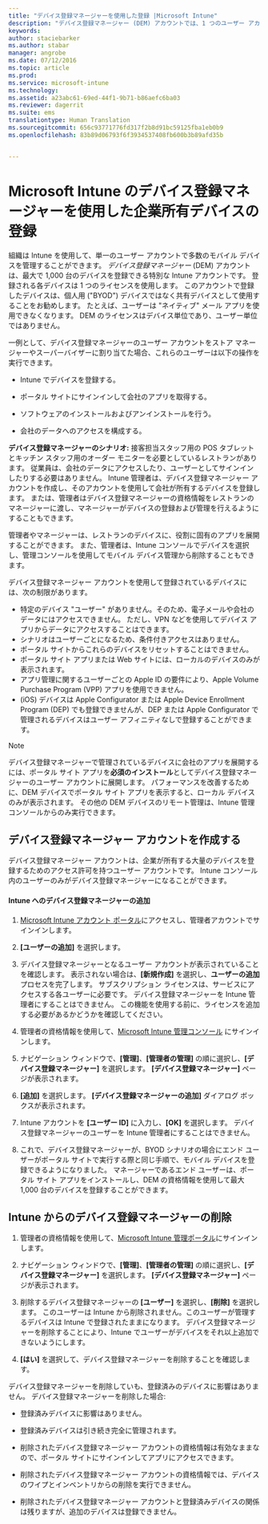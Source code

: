 ```yaml
---
title: "デバイス登録マネージャーを使用した登録 |Microsoft Intune"
description: "デバイス登録マネージャー (DEM) アカウントでは、1 つのユーザー アカウントで企業所有の多数の共有モバイル デバイスを管理できます。"
keywords: 
author: staciebarker
ms.author: stabar
manager: angrobe
ms.date: 07/12/2016
ms.topic: article
ms.prod: 
ms.service: microsoft-intune
ms.technology: 
ms.assetid: a23abc61-69ed-44f1-9b71-b86aefc6ba03
ms.reviewer: dagerrit
ms.suite: ems
translationtype: Human Translation
ms.sourcegitcommit: 656c93771776fd317f2b8d91bc59125fba1eb0b9
ms.openlocfilehash: 83b89d06793f6f3934537408fb600b3b89afd35b


---
```



# <a name="enroll-corporate-owned-devices-with-the-device-enrollment-manager-in-microsoft-intune"></a>Microsoft Intune のデバイス登録マネージャーを使用した企業所有デバイスの登録
組織は Intune を使用して、単一のユーザー アカウントで多数のモバイル デバイスを管理することができます。 *デバイス登録マネージャー* (DEM) アカウントは、最大で 1,000 台のデバイスを登録できる特別な Intune アカウントです。 登録される各デバイスは 1 つのライセンスを使用します。 このアカウントで登録したデバイスは、個人用 ("BYOD") デバイスではなく共有デバイスとして使用することをお勧めします。 たとえば、ユーザーは "ネイティブ" メール アプリを使用できなくなります。 DEM のライセンスはデバイス単位であり、ユーザー単位ではありません。

一例として、デバイス登録マネージャーのユーザー アカウントをストア マネージャーやスーパーバイザーに割り当てた場合、これらのユーザーは以下の操作を実行できます。

-   Intune でデバイスを登録する。

-   ポータル サイトにサインインして会社のアプリを取得する。

-   ソフトウェアのインストールおよびアンインストールを行う。

-   会社のデータへのアクセスを構成する。


**デバイス登録マネージャーのシナリオ:** 接客担当スタッフ用の POS タブレットとキッチン スタッフ用のオーダー モニターを必要としているレストランがあります。 従業員は、会社のデータにアクセスしたり、ユーザーとしてサインインしたりする必要はありません。 Intune 管理者は、デバイス登録マネージャー アカウントを作成し、そのアカウントを使用して会社が所有するデバイスを登録します。 または、管理者はデバイス登録マネージャーの資格情報をレストランのマネージャーに渡し、マネージャーがデバイスの登録および管理を行えるようにすることもできます。

管理者やマネージャーは、レストランのデバイスに、役割に固有のアプリを展開することができます。 また、管理者は、Intune コンソールでデバイスを選択し、管理コンソールを使用してモバイル デバイス管理から削除することもできます。

デバイス登録マネージャー アカウントを使用して登録されているデバイスには、次の制限があります。
  - 特定のデバイス "ユーザー" がありません。そのため、電子メールや会社のデータにはアクセスできません。 ただし、VPN などを使用してデバイス アプリからデータにアクセスすることはできます。
  - シナリオはユーザーごとになるため、条件付きアクセスはありません。
  - ポータル サイトからこれらのデバイスをリセットすることはできません。
  - ポータル サイト アプリまたは Web サイトには、ローカルのデバイスのみが表示されます。
  - アプリ管理に関するユーザーごとの Apple ID の要件により、Apple Volume Purchase Program (VPP) アプリを使用できません。
  - (iOS) デバイスは Apple Configurator または Apple Device Enrollment Program (DEP) でも登録できませんが、DEP または Apple Configurator で管理されるデバイスはユーザー アフィニティなしで登録することができます。

> [!NOTE]
> デバイス登録マネージャーで管理されているデバイスに会社のアプリを展開するには、ポータル サイト アプリを**必須のインストール**としてデバイス登録マネージャーのユーザー アカウントに展開します。
> パフォーマンスを改善するために、DEM デバイスでポータル サイト アプリを表示すると、ローカル デバイスのみが表示されます。 その他の DEM デバイスのリモート管理は、Intune 管理コンソールからのみ実行できます。

## <a name="create-device-enrollment-manager-accounts"></a>デバイス登録マネージャー アカウントを作成する
デバイス登録マネージャー アカウントは、企業が所有する大量のデバイスを登録するためのアクセス許可を持つユーザー アカウントです。 Intune コンソール内のユーザーのみがデバイス登録マネージャーになることができます。

#### <a name="add-a-device-enrollment-manager-to-intune"></a>Intune へのデバイス登録マネージャーの追加

1.  [Microsoft Intune アカウント ポータル](http://go.microsoft.com/fwlink/?LinkId=698854)にアクセスし、管理者アカウントでサインインします。

2.  **[ユーザーの追加]** を選択します。

3.  デバイス登録マネージャーとなるユーザー アカウントが表示されていることを確認します。 表示されない場合は、**[新規作成]** を選択し、**ユーザーの追加**プロセスを完了します。 サブスクリプション ライセンスは、サービスにアクセスする各ユーザーに必要です。 デバイス登録マネージャーを Intune 管理者にすることはできません。 この機能を使用する前に、ライセンスを追加する必要があるかどうかを確認してください。

4.  管理者の資格情報を使用して、[Microsoft Intune 管理コンソール](http://manage.microsoft.com) にサインインします。

5.  ナビゲーション ウィンドウで、**[管理]**、**[管理者の管理]** の順に選択し、**[デバイス登録マネージャー]** を選択します。 **[デバイス登録マネージャー]** ページが表示されます。

6.  **[追加]** を選択します。 **[デバイス登録マネージャーの追加]** ダイアログ ボックスが表示されます。

7.  Intune アカウントを **[ユーザー ID]** に入力し、**[OK]** を選択します。 デバイス登録マネージャーのユーザーを Intune 管理者にすることはできません。

8.  これで、デバイス登録マネージャーが、BYOD シナリオの場合にエンド ユーザーがポータル サイトで実行する際と同じ手順で、モバイル デバイスを登録できるようになりました。 マネージャーであるエンド ユーザーは、ポータル サイト アプリをインストールし、DEM の資格情報を使用して最大 1,000 台のデバイスを登録することができます。

## <a name="delete-a-device-enrollment-manager-from-intune"></a>Intune からのデバイス登録マネージャーの削除

1.  管理者の資格情報を使用して、[Microsoft Intune 管理ポータル](http://manage.microsoft.com)にサインインします。

2.  ナビゲーション ウィンドウで、**[管理]**、**[管理者の管理]** の順に選択し、**[デバイス登録マネージャー]** を選択します。 **[デバイス登録マネージャー]** ページが表示されます。

3.  削除するデバイス登録マネージャーの **[ユーザー]** を選択し、**[削除]** を選択します。 このユーザーは Intune から削除されません。このユーザーが管理するデバイスは Intune で登録されたままになります。 デバイス登録マネージャーを削除することにより、Intune でユーザーがデバイスをそれ以上追加できないようにします。

4.  **[はい]** を選択して、デバイス登録マネージャーを削除することを確認します。

デバイス登録マネージャーを削除していも、登録済みのデバイスに影響はありません。 デバイス登録マネージャーを削除した場合:

-   登録済みデバイスに影響はありません。

-   登録済みデバイスは引き続き完全に管理されます。

-   削除されたデバイス登録マネージャー アカウントの資格情報は有効なままなので、ポータル サイトにサインインしてアプリにアクセスできます。

-   削除されたデバイス登録マネージャー アカウントの資格情報では、デバイスのワイプとインベントリからの削除を実行できません。

-   削除されたデバイス登録マネージャー アカウントと登録済みデバイスの関係は残りますが、追加のデバイスは登録できません。



<!--HONumber=Nov16_HO3-->



